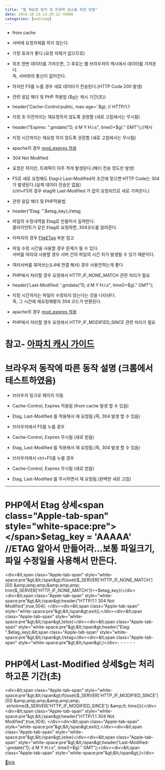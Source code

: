 ```yaml
---
title: "웹 재요청 방지 및 트래픽 감소를 위한 방법"
date: 2014-10-23 13:29:12 +0900
categories: [weblang]
---
```


- from cache
- 서버에 요청자체를 하지 않는다.
- 가장 효과가 좋다.(요청 자체가 없으므로)

- 최초 한번 데이터를 가져오면, 그 후로는 웹 브라우저의 캐시에서 데이터를 가져온다.  
즉, 서버와의 통신이 없어진다.
- 하지만 F5를 누를 경우 새로 데이터가 전송된다.(HTTP Code 200 발생)
- 관련 응답 해더 및 PHP 적용법 ($g는 캐시 기간(초))
- header('Cache-Control:public, max-age='.$g); // HTTP/1.1
- 지정 초 이전까지는 재요청하지 않도록 권장함 (새로 고침에서는 무시됨)

- header("Expires: ".gmdate("D, d M Y H:i:s", time()+$g)." GMT");//캐시
- 지정 시간까지는 재요청 하지 않도록 권장함 (새로 고침에서는 무시됨)

- apache의 경우 [mod_expires 적용](http://httpd.apache.org/docs/current/mod/mod_expires.html "mod_expires")


- 304 Not Modified
- 요청은 하지만, 트래픽이 아주 적게 발생된다.(해더 전송 정도만 발생)
- F5로 새로 요청해도 Etag나 Last-Modified의 조건에 맞으면 HTTP Code는 304가 발생된다.(실제 데이터 전송은 없음)  
(ctrl+F5의 경우 etag와 Last-Modified 가 없이 요청되므로 새로 가져온다.)
- 관련 응답 해더 및 PHP적용법
- header("Etag: ".$etag_key);//etag
- 파일의 수정내역을 Etag로 만들어서 출력한다.  
클라이언트가 같은 Etag로 요청하면, 304코드를 알려준다.
- 아파치의 경우 [FileETag](http://httpd.apache.org/docs/2.2/mod/core.html#fileetag "FileETag") 부분 참고
- 파일 수정 시간을 사용할 경우 문제가 될 수 있다.  
서버를 여러대 사용할 경우 서버 간의 파일의 시간 차가 발생될 수 있기 때문이다.
- 여러서버를 묶어쓰는(L4에 연결 해서) 경우 사용안하는게 좋다
- PHP에서 처리할 경우 요청에서 HTTP_IF_NONE_MATCH 관련 처리가 필요

- header('Last-Modified: '.gmdate("D, d M Y H:i:s", time()+$g)." GMT");
- 지정 시간까지는 파일이 수정되지 않는다는 것을 나타낸다.  
즉, 그 시간에 재요청해봤자 304 코드가 반환된다.
- apache의 경우 [mod_expires 적용](http://httpd.apache.org/docs/current/mod/mod_expires.html "mod_expires")
- PHP에서 처리할 경우 요청에서 HTTP_IF_MODIFIED_SINCE 관련 처리가 필요




  
# 참고- [아파치 캐시 가이드](http://httpd.apache.org/docs/2.2/caching.html "아파치 캐시 가이드")

# 브라우저 동작에 따른 동작 설명 (크롬에서 테스트하였음)  
- 브라우저 링크로 페이지 이동
- Cache-Control, Expires 적용됨 (from cache 발생 할 수 있음)
- Etag, Last-Modified 를 적용해서 재 요청됨.(즉, 304 발생 할 수 있음)

- 브라우저에서 F5를 누를 경우
- Cache-Control, Expires 무시됨 (새로 받음)
- Etag, Last-Modified 를 적용해서 재 요청됨.(즉, 304 발생 할 수 있음)

- 브라우저에서 ctrl+F5를 누를 경우
- Cache-Control, Expires 무시됨 (새로 받음)
- Etag, Last-Modified 를 무시하면서 재 요청됨.(완벽한 새로 고침)


- - - - - -

# PHP에서 Etag 상세&lt;span class="Apple-tab-span" style="white-space:pre"&gt;&lt;/span&gt;$etag_key = 'AAAAA' //ETAG 알아서 만들어라...보통 파일크기, 파일 수정일을 사용해서 만든다.  
&lt;div&gt;&amp;lt;span class="Apple-tab-span" style="white-space:pre"&amp;gt;&amp;lt;/span&amp;gt;if(isset($_SERVER['HTTP_IF_NONE_MATCH'][0]) &amp;amp;amp;&amp;amp;amp; trim($_SERVER['HTTP_IF_NONE_MATCH'])==$etag_key){&lt;/div&gt;&lt;div&gt;&amp;lt;span class="Apple-tab-span" style="white-space:pre"&amp;gt;&amp;lt;/span&amp;gt;header("HTTP/1.1 304 Not Modified",true,304); &lt;/div&gt;&lt;div&gt;&amp;lt;span class="Apple-tab-span" style="white-space:pre"&amp;gt;&amp;lt;/span&amp;gt;exit();&lt;/div&gt;&lt;div&gt;&amp;lt;span class="Apple-tab-span" style="white-space:pre"&amp;gt;&amp;lt;/span&amp;gt;}else{&lt;/div&gt;&lt;div&gt;&amp;lt;span class="Apple-tab-span" style="white-space:pre"&amp;gt;&amp;lt;/span&amp;gt;header("Etag: ".$etag_key);&amp;lt;span class="Apple-tab-span" style="white-space:pre"&amp;gt;&amp;lt;/span&amp;gt;//etag&lt;/div&gt;&lt;div&gt;&amp;lt;span class="Apple-tab-span" style="white-space:pre"&amp;gt;&amp;lt;/span&amp;gt;}&lt;/div&gt;- - - - - -

# PHP에서 Last-Modified 상세$g는 처리하고픈 기간(초)  
&lt;div&gt;&amp;lt;span class="Apple-tab-span" style="white-space:pre"&amp;gt;&amp;lt;/span&amp;gt;if(isset($_SERVER['HTTP_IF_MODIFIED_SINCE'][0]) &amp;amp;amp;&amp;amp;amp;  strtotime($_SERVER['HTTP_IF_MODIFIED_SINCE']) &amp;amp;lt; time()){&lt;/div&gt;&lt;div&gt;&amp;lt;span class="Apple-tab-span" style="white-space:pre"&amp;gt;&amp;lt;/span&amp;gt;header("HTTP/1.1 304 Not Modified",true,304); &lt;/div&gt;&lt;div&gt;&amp;lt;span class="Apple-tab-span" style="white-space:pre"&amp;gt;&amp;lt;/span&amp;gt;exit();&lt;/div&gt;&lt;div&gt;&amp;lt;span class="Apple-tab-span" style="white-space:pre"&amp;gt;&amp;lt;/span&amp;gt;}else{&lt;/div&gt;&lt;div&gt;&amp;lt;span class="Apple-tab-span" style="white-space:pre"&amp;gt;&amp;lt;/span&amp;gt;header('Last-Modified: '.gmdate("D, d M Y H:i:s", time()+$g)." GMT");&lt;/div&gt;&lt;div&gt;&amp;lt;span class="Apple-tab-span" style="white-space:pre"&amp;gt;&amp;lt;/span&amp;gt;}&lt;/div&gt;  
  



[🔗link](http://www.mins01.com/mh/tech/read/903)